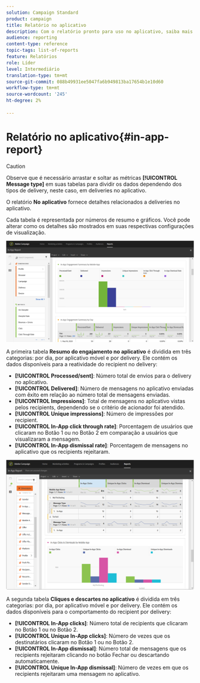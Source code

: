 ```yaml
---
solution: Campaign Standard
product: campaign
title: Relatório no aplicativo
description: Com o relatório pronto para uso no aplicativo, saiba mais sobre o sucesso das mensagens no aplicativo.
audience: reporting
content-type: reference
topic-tags: list-of-reports
feature: Relatórios
role: Líder
level: Intermediário
translation-type: tm+mt
source-git-commit: 088b49931ee5047fa6b949813ba17654b1e10d60
workflow-type: tm+mt
source-wordcount: '245'
ht-degree: 2%

---
```



# Relatório no aplicativo{#in-app-report}

>[!CAUTION]
>
>Observe que é necessário arrastar e soltar as métricas **[!UICONTROL Message type]** em suas tabelas para dividir os dados dependendo dos tipos de delivery, neste caso, em deliveries no aplicativo.

O relatório **No aplicativo** fornece detalhes relacionados a deliveries no aplicativo.

Cada tabela é representada por números de resumo e gráficos. Você pode alterar como os detalhes são mostrados em suas respectivas configurações de visualização.

![](assets/inapp_report.png)

A primeira tabela **Resumo do engajamento no aplicativo** é dividida em três categorias: por dia, por aplicativo móvel e por delivery. Ele contém os dados disponíveis para a reatividade do recipient no delivery:

* **[!UICONTROL Processed/sent]**: Número total de envios para o delivery no aplicativo.
* **[!UICONTROL Delivered]**: Número de mensagens no aplicativo enviadas com êxito em relação ao número total de mensagens enviadas.
* **[!UICONTROL Impressions]**: Total de mensagens no aplicativo vistas pelos recipients, dependendo se o critério de acionador foi atendido.
* **[!UICONTROL Unique impressions]**: Número de impressões por recipient.
* **[!UICONTROL In-App click through rate]**: Porcentagem de usuários que clicaram no Botão 1 ou no Botão 2 em comparação a usuários que visualizaram a mensagem.
* **[!UICONTROL In-App dismissal rate]**: Porcentagem de mensagens no aplicativo que os recipients rejeitaram.

![](assets/inapp_report_1.png)

A segunda tabela **Cliques e descartes no aplicativo** é dividida em três categorias: por dia, por aplicativo móvel e por delivery. Ele contém os dados disponíveis para o comportamento do recipient por delivery:

* **[!UICONTROL In-App clicks]**: Número total de recipients que clicaram no Botão 1 ou no Botão 2.
* **[!UICONTROL Unique In-App clicks]**: Número de vezes que os destinatários clicaram no Botão 1 ou no Botão 2.
* **[!UICONTROL In-App dismissal]**: Número total de mensagens que os recipients rejeitaram clicando no botão Fechar ou descartando automaticamente.
* **[!UICONTROL Unique In-App dismissal]**: Número de vezes em que os recipients rejeitaram uma mensagem no aplicativo.

